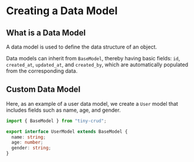 # Creating a Data Model

## What is a Data Model

A data model is used to define the data structure of an object.

Data models can inherit from `BaseModel`, thereby having basic fields: `id`, `created_at`, `updated_at`, and `created_by`, which are automatically populated from the corresponding data.

## Custom Data Model

Here, as an example of a user data model, we create a `User` model that includes fields such as name, age, and gender.

```ts
import { BaseModel } from "tiny-crud";

export interface UserModel extends BaseModel {
  name: string;
  age: number;
  gender: string;
}
```

